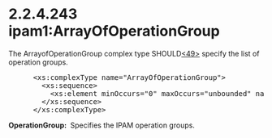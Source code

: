 <html dir="LTR" xmlns:mshelp="http://msdn.microsoft.com/mshelp" xmlns:ddue="http://ddue.schemas.microsoft.com/authoring/2003/5" xmlns:xlink="http://www.w3.org/1999/xlink" xmlns:tool="http://www.microsoft.com/tooltip">
 <body>
 <div id="header">
 <h1 class="heading">2.2.4.243 ipam1:ArrayOfOperationGroup</h1>
 </div>
 <div id="mainSection">
 <div id="mainBody">
 <div id="allHistory" class="saveHistory"></div>
 <div id="sectionSection0" class="section" name="collapseableSection">
 

<p>The ArrayofOperationGroup complex type SHOULD<a id="Appendix_A_Target_49"></a><a href="3b257e05-6300-4286-a090-0f9949d290bf.md#Appendix_A_49" aria-label="Product behavior note 49">&lt;49&gt;</a> specify the list of operation
groups.</p>

<dl>
<dd>
<div><pre> &lt;xs:complexType name=&quot;ArrayOfOperationGroup&quot;&gt;
   &lt;xs:sequence&gt;
     &lt;xs:element minOccurs=&quot;0&quot; maxOccurs=&quot;unbounded&quot; name=&quot;OperationGroup&quot; type=&quot;ipam1:OperationGroup&quot; /&gt;
   &lt;/xs:sequence&gt;
 &lt;/xs:complexType&gt;
</pre></div>
</dd></dl>

<p><b>OperationGroup: </b> Specifies the IPAM operation
groups.</p>


 </div>
 </div>
 </div>
 </body>
</html>